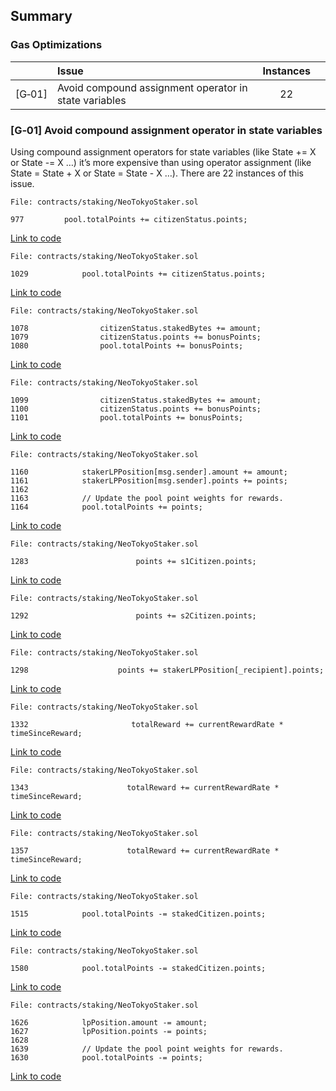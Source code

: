 ## Summary

### Gas Optimizations
| |Issue|Instances| |
|-|:-|:-:|:-:|
| [G&#x2011;01] | Avoid compound assignment operator in state variables | 22 |

### [G&#x2011;01]  Avoid compound assignment operator in state variables
Using compound assignment operators for state variables (like State += X or State -= X …) it’s more expensive than using operator assignment (like State = State + X or State = State - X …).
There are 22 instances of this issue.

```solidity
File: contracts/staking/NeoTokyoStaker.sol

977			pool.totalPoints += citizenStatus.points;
```
[Link to code](https://github.com/code-423n4/2023-03-neotokyo/blob/dfa5887062e47e2d0c801ef33062d44c09f6f36e/contracts/staking/NeoTokyoStaker.sol#L977)

```solidity
File: contracts/staking/NeoTokyoStaker.sol

1029			pool.totalPoints += citizenStatus.points;
```
[Link to code](https://github.com/code-423n4/2023-03-neotokyo/blob/dfa5887062e47e2d0c801ef33062d44c09f6f36e/contracts/staking/NeoTokyoStaker.sol#L1029)

```solidity
File: contracts/staking/NeoTokyoStaker.sol

1078				citizenStatus.stakedBytes += amount;
1079				citizenStatus.points += bonusPoints;
1080				pool.totalPoints += bonusPoints;
```
[Link to code](https://github.com/code-423n4/2023-03-neotokyo/blob/dfa5887062e47e2d0c801ef33062d44c09f6f36e/contracts/staking/NeoTokyoStaker.sol#L1078-L1080)

```solidity
File: contracts/staking/NeoTokyoStaker.sol

1099				citizenStatus.stakedBytes += amount;
1100				citizenStatus.points += bonusPoints;
1101				pool.totalPoints += bonusPoints;
```
[Link to code](https://github.com/code-423n4/2023-03-neotokyo/blob/dfa5887062e47e2d0c801ef33062d44c09f6f36e/contracts/staking/NeoTokyoStaker.sol#L1099-L1101)

```solidity
File: contracts/staking/NeoTokyoStaker.sol

1160			stakerLPPosition[msg.sender].amount += amount;
1161			stakerLPPosition[msg.sender].points += points;
1162
1163			// Update the pool point weights for rewards.
1164			pool.totalPoints += points;
```
[Link to code](https://github.com/code-423n4/2023-03-neotokyo/blob/dfa5887062e47e2d0c801ef33062d44c09f6f36e/contracts/staking/NeoTokyoStaker.sol#L1160-L1164)

```solidity
File: contracts/staking/NeoTokyoStaker.sol

1283						points += s1Citizen.points;
```
[Link to code](https://github.com/code-423n4/2023-03-neotokyo/blob/dfa5887062e47e2d0c801ef33062d44c09f6f36e/contracts/staking/NeoTokyoStaker.sol#L1283)

```solidity
File: contracts/staking/NeoTokyoStaker.sol

1292						points += s2Citizen.points;
```
[Link to code](https://github.com/code-423n4/2023-03-neotokyo/blob/dfa5887062e47e2d0c801ef33062d44c09f6f36e/contracts/staking/NeoTokyoStaker.sol#L1292)

```solidity
File: contracts/staking/NeoTokyoStaker.sol

1298					points += stakerLPPosition[_recipient].points;
```
[Link to code](https://github.com/code-423n4/2023-03-neotokyo/blob/dfa5887062e47e2d0c801ef33062d44c09f6f36e/contracts/staking/NeoTokyoStaker.sol#L1298)

```solidity
File: contracts/staking/NeoTokyoStaker.sol

1332				       totalReward += currentRewardRate * timeSinceReward;	
```
[Link to code](https://github.com/code-423n4/2023-03-neotokyo/blob/dfa5887062e47e2d0c801ef33062d44c09f6f36e/contracts/staking/NeoTokyoStaker.sol#L1332)

```solidity
File: contracts/staking/NeoTokyoStaker.sol

1343				      totalReward += currentRewardRate * timeSinceReward;
```
[Link to code](https://github.com/code-423n4/2023-03-neotokyo/blob/dfa5887062e47e2d0c801ef33062d44c09f6f36e/contracts/staking/NeoTokyoStaker.sol#L1343)

```solidity
File: contracts/staking/NeoTokyoStaker.sol

1357				      totalReward += currentRewardRate * timeSinceReward;
```
[Link to code](https://github.com/code-423n4/2023-03-neotokyo/blob/dfa5887062e47e2d0c801ef33062d44c09f6f36e/contracts/staking/NeoTokyoStaker.sol#L1357)

```solidity
File: contracts/staking/NeoTokyoStaker.sol

1515			pool.totalPoints -= stakedCitizen.points;
```
[Link to code](https://github.com/code-423n4/2023-03-neotokyo/blob/dfa5887062e47e2d0c801ef33062d44c09f6f36e/contracts/staking/NeoTokyoStaker.sol#L1515)

```solidity
File: contracts/staking/NeoTokyoStaker.sol

1580			pool.totalPoints -= stakedCitizen.points;
```
[Link to code](https://github.com/code-423n4/2023-03-neotokyo/blob/dfa5887062e47e2d0c801ef33062d44c09f6f36e/contracts/staking/NeoTokyoStaker.sol#L1580)

```solidity
File: contracts/staking/NeoTokyoStaker.sol

1626			lpPosition.amount -= amount;
1627			lpPosition.points -= points;
1628
1639			// Update the pool point weights for rewards.
1630			pool.totalPoints -= points;
```
[Link to code](https://github.com/code-423n4/2023-03-neotokyo/blob/dfa5887062e47e2d0c801ef33062d44c09f6f36e/contracts/staking/NeoTokyoStaker.sol#L1626-L1630)
